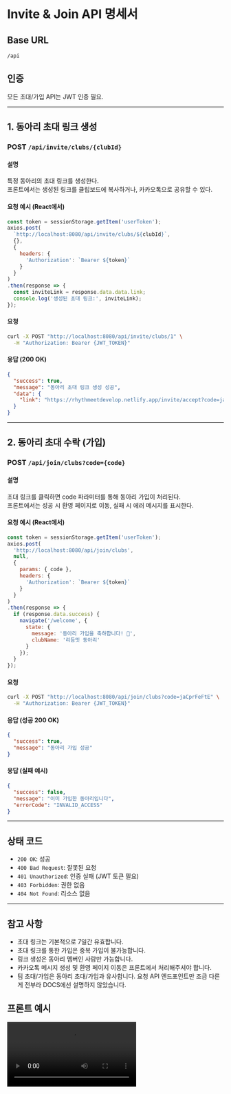 
# Invite & Join API 명세서

## Base URL
`/api`

## 인증
모든 초대/가입 API는 JWT 인증 필요.

---

## 1. 동아리 초대 링크 생성
### POST `/api/invite/clubs/{clubId}`

#### 설명
특정 동아리의 초대 링크를 생성한다.  
프론트에서는 생성된 링크를 클립보드에 복사하거나, 카카오톡으로 공유할 수 있다.

#### 요청 예시 (React에서)
```js
const token = sessionStorage.getItem('userToken');
axios.post(
  `http://localhost:8080/api/invite/clubs/${clubId}`,
  {},
  {
    headers: {
      'Authorization': `Bearer ${token}`
    }
  }
)
.then(response => {
  const inviteLink = response.data.data.link;
  console.log('생성된 초대 링크:', inviteLink);
});
```

#### 요청
```bash
curl -X POST "http://localhost:8080/api/invite/clubs/1" \
  -H "Authorization: Bearer {JWT_TOKEN}"
```

#### 응답 (200 OK)
```json
{
  "success": true,
  "message": "동아리 초대 링크 생성 성공",
  "data": {
    "link": "https://rhythmeetdevelop.netlify.app/invite/accept?code=jaCprFeFtE"
  }
}
```

---

## 2. 동아리 초대 수락 (가입)
### POST `/api/join/clubs?code={code}`

#### 설명
초대 링크를 클릭하면 code 파라미터를 통해 동아리 가입이 처리된다.  
프론트에서는 성공 시 환영 페이지로 이동, 실패 시 에러 메시지를 표시한다.

#### 요청 예시 (React에서)
```js
const token = sessionStorage.getItem('userToken');
axios.post(
  'http://localhost:8080/api/join/clubs',
  null,
  {
    params: { code },
    headers: {
      'Authorization': `Bearer ${token}`
    }
  }
)
.then(response => {
  if (response.data.success) {
    navigate('/welcome', {
      state: {
        message: '동아리 가입을 축하합니다! 🎉',
        clubName: '리듬밋 동아리'
      }
    });
  }
});
```

#### 요청
```bash
curl -X POST "http://localhost:8080/api/join/clubs?code=jaCprFeFtE" \
  -H "Authorization: Bearer {JWT_TOKEN}"
```

#### 응답 (성공 200 OK)
```json
{
  "success": true,
  "message": "동아리 가입 성공"
}
```

#### 응답 (실패 예시)
```json
{
  "success": false,
  "message": "이미 가입한 동아리입니다",
  "errorCode": "INVALID_ACCESS"
}
```

---

## 상태 코드
- `200 OK`: 성공
- `400 Bad Request`: 잘못된 요청
- `401 Unauthorized`: 인증 실패 (JWT 토큰 필요)
- `403 Forbidden`: 권한 없음
- `404 Not Found`: 리소스 없음

---

## 참고 사항
- 초대 링크는 기본적으로 7일간 유효합니다.
- 초대 링크를 통한 가입은 중복 가입이 불가능합니다.
- 링크 생성은 동아리 멤버인 사람만 가능합니다.
- 카카오톡 메시지 생성 및 환영 페이지 이동은 프론트에서 처리해주셔야 합니다.
- 팀 초대/가입은 동아리 초대/가입과 유사합니다. 요청 API 엔드포인트만 조금 다른게 전부라 DOCS에선 설명하지 않았습니다.

## 프론트 예시
<video controls src="./invite-join_exaple.mp4" title="Title"></video>